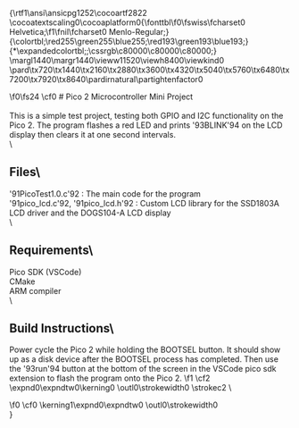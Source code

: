 {\rtf1\ansi\ansicpg1252\cocoartf2822
\cocoatextscaling0\cocoaplatform0{\fonttbl\f0\fswiss\fcharset0 Helvetica;\f1\fnil\fcharset0 Menlo-Regular;}
{\colortbl;\red255\green255\blue255;\red193\green193\blue193;}
{\*\expandedcolortbl;;\cssrgb\c80000\c80000\c80000;}
\margl1440\margr1440\vieww11520\viewh8400\viewkind0
\pard\tx720\tx1440\tx2160\tx2880\tx3600\tx4320\tx5040\tx5760\tx6480\tx7200\tx7920\tx8640\pardirnatural\partightenfactor0

\f0\fs24 \cf0 # Pico 2 Microcontroller Mini Project\
\
This is a simple test project, testing both GPIO and I2C functionality on the Pico 2. The program flashes a red LED and prints \'93BLINK\'94 on the LCD display then clears it at one second intervals. \
\
## Files\
\'91PicoTest1.0.c\'92 : The main code for the program\
\'91pico_lcd.c\'92, \'91pico_lcd.h\'92 : Custom LCD library for the SSD1803A LCD driver and the DOGS104-A LCD display\
\
## Requirements\
Pico SDK (VSCode)\
CMake\
ARM compiler\
\
## Build Instructions\
Power cycle the Pico 2 while holding the BOOTSEL button. It should show up as a disk device after the BOOTSEL process has completed. Then use the \'93run\'94 button at the bottom of the screen in the VSCode pico sdk extension to flash the program onto the Pico 2. 
\f1 \cf2 \expnd0\expndtw0\kerning0
\outl0\strokewidth0 \strokec2 \

\f0 \cf0 \kerning1\expnd0\expndtw0 \outl0\strokewidth0  \
}